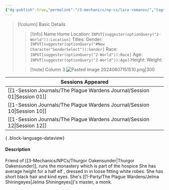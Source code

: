```yaml
---
{"dg-publish":true,"permalink":"/3-mechanics/np-cs/lara-romanov/","tags":["NPC"],"created":"2025-02-26T20:29:10.961-05:00","updated":"2025-03-13T19:53:19.027-04:00"}
---
```


> [!column] Basic Details
>> [!info] Name
>> Home Location: `INPUT[suggester(optionQuery("2-World")):Location]` 
>> Titles:
>> Gender: `INPUT[suggester(optionQuery("#New Character^GenderSelect")):Gender]`
>> Race: `INPUT[suggester(optionQuery("2-World")):Race]`
>> Age: `INPUT[suggester(optionQuery("2-World")):Age]`
>> Height:
>> Weight:
>
>> [!note] Column 3
>> ![Pasted image 20240607151510.png|300](/img/user/z_Assets/Pasted%20image%2020240607151510.png)

| Sessions Appeared                                                           |
| --------------------------------------------------------------------------- |
| [[1-Session Journals/The Plague Wardens Journal/Session 01\|Session 01]] |
| [[1-Session Journals/The Plague Wardens Journal/Session 10\|Session 10]] |
| [[1-Session Journals/The Plague Wardens Journal/Session 12\|Session 12]] |

{ .block-language-dataview}

#### Description
Friend of [[3-Mechanics/NPCs/Thurgor Oakensunder\|Thurgor Oakensunder]], runs the monastery which is part of the hospice
She has average height for a half elf , dressed in in loose fitting white robes. She has short black hair and kind eyes.
She's [[1-Party/The Plague Wardens/Jelma Shiningeyes\|Jelma Shiningeyes]]'s master, a monk.

